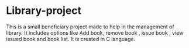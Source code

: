 # Library-project
This is a small beneficiary project made to help in the management of library. It includes options like Add book, remove book , issue book , view issued book and book list. It is created in C language. 
